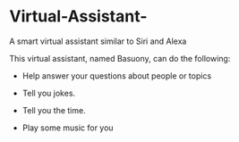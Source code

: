 # Virtual-Assistant-
A smart virtual assistant similar to Siri and Alexa

This virtual assistant, named Basuony, can do the following:

- Help answer your questions about people or topics

- Tell you jokes. 

- Tell you the time. 

- Play some music for you
